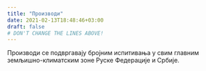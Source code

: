 ```yaml
---
title: "Производи"
date: 2021-02-13T18:48:46+03:00
draft: false 
# DON'T CHANGE THE LINES ABOVE!
---
```

Производи се подвргавају бројним
испитивања у свим главним земљишно-климатским
зоне Руске Федерације и Србије.

